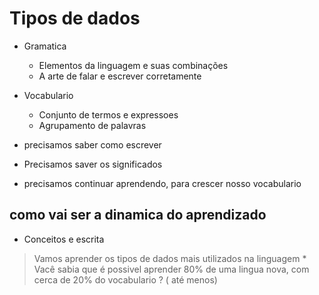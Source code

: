 # Tipos de dados

* Gramatica 
    * Elementos da linguagem e suas combinações
    * A arte de falar e escrever corretamente 

* Vocabulario 
    * Conjunto de termos e expressoes 
    * Agrupamento de palavras 

* precisamos saber como escrever 
* Precisamos saver os significados 
* precisamos continuar aprendendo, para crescer nosso vocabulario 


## como vai ser a dinamica do aprendizado 

* Conceitos e escrita 

> Vamos aprender os tipos de dados mais utilizados na linguagem
    * Vacê sabia que é possivel aprender 80% de uma lingua nova, com cerca de 20% do vocabulario ? ( até menos)